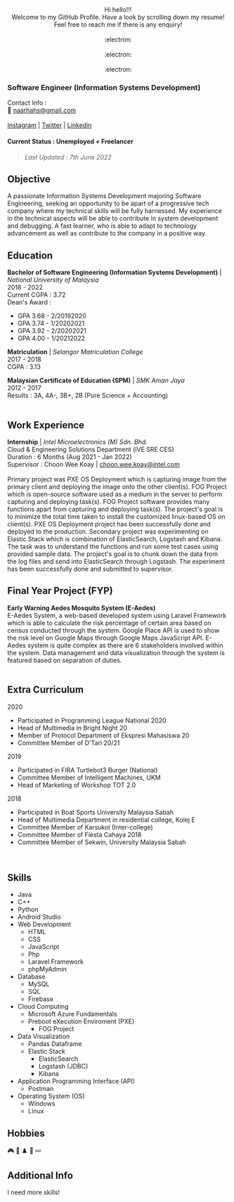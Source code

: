 <div align="center">
  <!-- <h1>:balloon: WELCOME NOTE :balloon:</h1> -->
  Hi hello!!! </br>
  Welcome to my GitHub Profile. Have a look by scrolling down my resume! </br>
  Feel free to reach me if there is any enquiry! </br>
  </br>
  :electron:</br>
  </br>
  :electron:</br>
  </br>
  :electron:</br>
</div>

  
<!-- # SHAHRAANESVARAN MURUKAYA -->
### Software Engineer (Information Systems Development)
Contact Info : </br>
:email: naarhahs@gmail.com </br>
</br>
[Instagram](https://www.instagram.com/naarhahs/) | [Twitter](https://twitter.com/naarhahs) | [Linkedin](https://www.linkedin.com/in/naarhahs/)</br>

#### Current Status : Unemployed + Freelancer
> *Last Updated : 7th June 2022*

## Objective

A passionate Information Systems Development majoring Software Engineering, seeking an opportunity to be apart of a progressive tech company where my technical skills will be fully harnessed. My experience in the technical aspects will be able to contribute in system development and debugging. A fast learner, who is able to adapt to technology advancement as well as contribute to the company in a positive way.

## Education
**Bachelor of Software Engineering (Information Systems Development)** | *National University of Malaysia* </br>
2018 - 2022 </br>
Current CGPA : 3.72 </br>
Dean's Award :
- GPA 3.68 - 2/20192020 </br>
- GPA 3.74 - 1/20202021 </br>
- GPA 3.92 - 2/20202021 </br>
- GPA 4.00 - 1/20212022 </br>

**Matriculation** | *Selangor Matriculation College* </br>
2017 - 2018 </br>
CGPA : 3.13 </br>

**Malaysian Certificate of Education (SPM)** | *SMK Aman Jaya* </br>
2012 - 2017 </br>
Results : 3A, 4A-, 3B+, 2B (Pure Science + Accounting) </br>
</br>

## Work Experience
**Internship** | *Intel Microelectronics (M) Sdn. Bhd.* </br>
Cloud & Engineering Solutions Department (iVE SRE CES) </br>
Duration : 6 Months (Aug 2021 - Jan 2022) </br>
Supervisor : Choon Wee Koay | choon.wee.koay@intel.com </br>
</br>
Primary project was PXE OS Deployment which is capturing image from the primary client and deploying the image onto the other client(s). FOG Project which is open-source software used as a medium in the server to perform capturing and deploying task(s). FOG Project software provides many functions apart from capturing and deploying task(s). The project's goal is to minimize the total time taken to install the customized linux-based OS on client(s). PXE OS Deployment project has been successfully done and deployed to the production. Secondary project was experimenting on Elastic Stack which is combination of ElasticSearch, Logstash and Kibana. The task was to understand the functions and run some test cases using provided sample data. The project's goal is to chunk down the data from the log files and send into ElasticSearch through Logstash. The experiment has been successfully done and submitted to supervisor.
</br>

## Final Year Project (FYP)
**Early Warning Aedes Mosquito System (E-Aedes)** </br>
E-Aedes System, a web-based developed system using Laravel Framework which is able to calculate the risk percentage of certain area based on census conducted through the system. Google Place API is used to show the risk level on Google Maps through Google Maps JavaScript API. E-Aedes system is quite complex as there are 6 stakeholders involved within the system. Data management and data visualization through the system is featured based on separation of duties. </br>
</br>

## Extra Curriculum
2020
- Participated in Programming League National 2020
- Head of Multimedia in Bright Night 20
- Member of Protocol Department of Ekspresi Mahasiswa 20
- Committee Member of D'Tari 20/21

2019
- Participated in FIRA Turtlebot3 Burger (National)
- Committee Member of Intelligent Machines, UKM
- Head of Marketing of Workshop TOT 2.0

2018
- Participated in Boat Sports University Malaysia Sabah
- Head of Multimedia Department in residential college, Kolej E
- Committee Member of Karsukol (Inter-college)
- Committee Member of Fiesta Cahaya 2018
- Committee Member of Sekwin, University Malaysia Sabah
</br>

## Skills
- Java
- C++
- Python
- Android Studio
- Web Development
  - HTML
  - CSS
  - JavaScript
  - Php
  - Laravel Framework
  - phpMyAdmin
- Database
  - MySQL
  - SQL
  - Firebase
- Cloud Computing
  - Microsoft Azure Fundamentals
  - Preboot eXecution Enviroment (PXE)
    - FOG Project
- Data Visualization
  - Pandas Dataframe
  - Elastic Stack
    - ElasticSearch
    - Logstash (JDBC)
    - Kibana
- Application Programming Interface (API)
  - Postman
- Operating System (OS)
  - Windows
  - Linux

## Hobbies
:video_game:  :badminton:  :chess_pawn:  :flying_disc:  :zzz:

## Additional Info
I need more skills!


<!---
naarhahs/naarhahs is a ✨ special ✨ repository because its `README.md` (this file) appears on your GitHub profile.
You can click the Preview link to take a look at your changes.
--->
